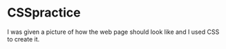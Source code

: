 # CSSpractice
I was given a picture of how the web page should look like and I used CSS to create it.
